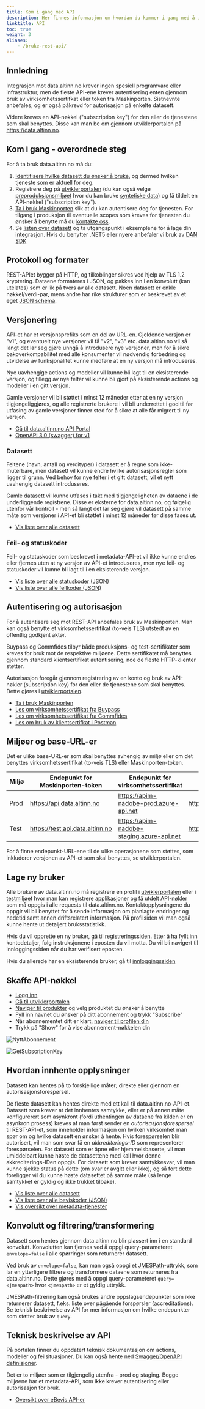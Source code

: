 ```yaml
---
title: Kom i gang med API
description: Her finnes informasjon om hvordan du kommer i gang med å integrere ditt system med data.altinn.no (DAN).
linktitle: API
toc: true
weight: 3
aliases: 
    - /bruke-rest-api/
---
```



## Innledning

Integrasjon mot data.altinn.no krever ingen spesiell programvare eller infrastruktur, men de fleste API-ene krever autentisering enten gjennom bruk av virksomhetssertifkat eller token fra Maskinporten. Sistnevnte anbefales, og er også påkrevd for autorisasjon på enkelte datasett.

Videre kreves en API-nøkkel ("subscription key") for den eller de tjenestene som skal benyttes. Disse kan man be om gjennom utviklerportalen på https://data.altinn.no.

## Kom i gang - overordnede steg

For å ta bruk data.altinn.no må du:

1. [Identifisere hvilke datasett du ønsker å bruke](/datasett/), og dermed hvilken tjeneste som er aktuell for deg.
2. Registrere deg på [utviklerportalen](https://data.altinn.no) (du kan også velge [preproduksjonsmiljøet](https://test.data.altinn.no) hvor du kan bruke [syntetiske data](../testing)) og få tildelt en API-nøkkel ("subscription key").
3. [Ta i bruk Maskinporten](/api/#autentisering-og-autorisasjon) slik at du kan autentisere deg for tjenesten. For tilgang i produksjon til eventuelle scopes som kreves for tjenesten du ønsker å benytte må du [kontakte oss](mailto:dan@altinn.no).
4. Se [listen over datasett](/datasett/) og ta utgangspunkt i eksemplene for å lage din integrasjon. Hvis du benytter .NET5 eller nyere anbefaler vi bruk av [DAN SDK](https://github.com/Altinn/altinn-apiclient-dan)

## Protokoll og formater

REST-APIet bygger på HTTP, og tilkoblinger sikres ved hjelp av TLS 1.2 kryptering. Dataene formateres i JSON, og pakkes inn i en konvolutt (kan utelates) som er lik på tvers av alle datasett. Noen datasett er enkle nøkkel/verdi-par, mens andre har rike strukturer som er beskrevet av et eget [JSON schema](https://json-schema.org/). 

## Versjonering

API-et har et versjonsprefiks som en del av URL-en. Gjeldende versjon er "v1", og eventuelt nye versjoner vil få "v2", "v3" etc. data.altinn.no vil så langt det lar seg gjøre unngå å introdusere nye versjoner, men for å sikre bakoverkompabilitet med alle konsumenter vil nødvendig forbedring og utvidelse av funksjonalitet kunne medføre at en ny versjon må introduseres.

Nye uavhengige actions og modeller vil kunne bli lagt til en eksisterende versjon, og tillegg av nye felter vil kunne bli gjort på eksisterende actions og modeller i en gitt versjon.

Gamle versjoner vil bli støttet i minst 12 måneder etter at en ny versjon tilgjengeliggjøres, og alle registrerte brukere i vil bli underrettet i god til før utfasing av gamle versjoner finner sted for å sikre at alle får migrert til ny versjon.

* [Gå til data.altinn.no API Portal](https://data.altinn.no/)
* [OpenAPI 3.0 (swagger) for v1](https://api.data.altinn.no/v1/public/metadata/oas/json)

### Datasett

Feltene (navn, antall og verdityper) i datasett er å regne som ikke-muterbare, men datasett vil kunne endre hvilke autorisasjonsregler som ligger til grunn. Ved behov for nye felter i et gitt datasett, vil et nytt uavhengig datasett introduseres.

Gamle datasett vil kunne utfases i takt med tilgjengeligheten av dataene i de underliggende registrene. Disse er  eksterne for data.altinn.no, og følgelig utenfor vår kontroll - men så langt det lar seg gjøre vil datasett på samme måte som versjoner i API-et bli støttet i minst 12 måneder før disse fases ut.

* [Vis liste over alle datasett](/beviskoder/)

### Feil- og statuskoder

Feil- og statuskoder som beskrevet i metadata-API-et vil ikke kunne endres eller fjernes uten at ny versjon av API-et introduseres, men nye feil- og statuskoder vil kunne bli lagt til i en eksisterende versjon.

* [Vis liste over alle statuskoder (JSON)](https://api.data.altinn.no/v1/public/metadata/statuscodes)
* [Vis liste over alle feilkoder (JSON)](https://api.data.altinn.no/v1/public/metadata/errorcodes)

## Autentisering og autorisasjon

For å autentisere seg mot REST-API anbefales bruk av Maskinporten. Man kan også benytte et virksomhetssertifikat (to-veis TLS) utstedt av en offentlig godkjent aktør. 

Buypass og Commfides tilbyr både produksjons- og test-sertifikater som kreves for bruk mot de respektive miljøene. Dette sertifikatet må benyttes gjennom standard klientsertifikat autentisering, noe de fleste HTTP-klienter støtter.

Autorisasjon foregår gjennom registrering av en konto og bruk av API-nøkler (subscription key) for den eller de tjenestene som skal benyttes. Dette gjøres i [utviklerportalen](https://data.altinn.no/).

* [Ta i bruk Maskinporten](https://samarbeid.digdir.no/maskinporten/ta-i-bruk-maskinporten/97)
* [Les om virksomhetssertifikat fra Buypass](https://www.buypass.no/produkter-og-tjenester/virksomhetssertifikat)
* [Les om virksomhetssertifikat fra Commfides](https://www.commfides.com/commfides-virksomhetssertifikat/)
* [Les om bruk av klientsertifkat i Postman](https://www.getpostman.com/docs/v6/postman/sending_api_requests/certificates)

## Miljøer og base-URL-er

Det er ulike base-URL-er som skal benyttes avhengig av miljø eller om det benyttes virksomhetssertifikat (to-veis TLS) eller Maskinporten-token.

| Miljø | Endepunkt for Maskinporten-token | Endepunkt for virksomhetssertifikat         | Utviklerportal              |
| ----- | -------------------------------- | ------------------------------------------- | ---------------------------- |
| Prod  | https://api.data.altinn.no       | https://apim-nadobe-prod.azure-api.net      | https://data.altinn.no       |
| Test  | https://test.api.data.altinn.no  | https://apim-nadobe-staging.azure-api.net   | https://test.data.altinn.no  |

For å finne endepunkt-URL-ene til de ulike operasjonene som støttes, som inkluderer versjonen av API-et som skal benyttes, se utviklerportalen.

## Lage ny bruker

Alle brukere av data.altinn.no må registrere en profil i [utviklerportalen](https://data.altinn.no/) eller i [testmiljøet](https://test.data.altinn.no) hvor man kan registrere applikasjoner og få utdelt API-nøkler som må oppgis i alle requests til data.altinn.no. Kontaktopplysningene du oppgir vil bli benyttet for å sende informasjon om planlagte endringer og nedetid samt annen driftsrelatert informasjon. På profilsiden vil man også kunne hente ut detaljert bruksstatistikk.

Hvis du vil opprette en ny bruker, gå til [registreringssiden](https://data.altinn.no/signup). Etter å ha fyllt inn kontodetaljer, følg instruksjonene i eposten du vil motta. Du vil bli navigert til innloggingssiden når du har verifisert eposten.

Hvis du allerede har en eksisterende bruker, gå til [innloggingssiden](https://data.altinn.no/signin) 
## Skaffe API-nøkkel

* [Logg inn](https://data.altinn.no/signin)
* [Gå til utviklerportalen](https://data.altinn.no/)
* [Naviger til produkter](https://data.altinn.no/products) og velg produktet du ønsker å benytte
* Fyll inn navnet du ønsker på ditt abonnement og trykk "Subscribe"
* Når abonnementet ditt er klart, [naviger til profilen din](https://data.altinn.no/profile)
* Trykk på "Show" for å vise abonnement-nøkkelen din

![NyttAbonnement](/images/guides/api/Api-subscribe.jpg "Skap abonnement på et produkt")

![GetSubscriptionKey](/images/guides/api/Api-getsubscriptionkey.jpg "Hent abonnement-nøkkelen din")


## Hvordan innhente opplysninger

Datasett kan hentes på to forskjellige måter; direkte eller gjennom en autorisasjonsforespørsel.

De fleste datasett kan hentes direkte med ett kall til data.altinn.no-API-et. Datasett som krever at det innhentes samtykke, eller er på annen måte konfigurerert som asynkront (fordi uthentingen av dataene fra kilden er en asynkron prosess) kreves at man først sender en _autorisasjonsforespørsel_ til REST-API-et, som inneholder informasjon om hvilken virksomhet man spør om og hvilke datasett en ønsker å hente. Hvis forespørselen blir autorisert, vil man som svar få en _akkrediterings-ID_ som representerer forespørselen. For datasett som er åpne eller hjemmelsbaserte, vil man umiddelbart kunne høste de datasettene med kall hvor denne akkrediterings-IDen oppgis. For datasett som krever samtykkesvar, vil man kunne sjekke status på dette (om svar er avgitt eller ikke), og så fort dette foreligger vil du kunne høste datasettet på samme måte (så lenge samtykket er gyldig og ikke trukket tilbake).

* [Vis liste over alle datasett](/beviskoder/)
* [Vis liste over alle beviskoder (JSON)](https://api.data.altinn.no/v1/public/metadata/evidencecodes)
* [Vis oversikt over metadata-tjenester](https://data.altinn.no/api-details#api=publicmetadata-prod)

## Konvolutt og filtrering/transformering

Datasett som hentes gjennom data.altinn.no blir plassert inn i en standard konvolutt. Konvolutten kan fjernes ved å oppgi query-parameteret `envelope=false` i alle spørringer som returnerer datasett.

Ved bruk av `envelope=false`, kan man også oppgi et [JMESPath](https://jmespath.org/)-uttrykk, som lar en ytterligere filtrere og transformere dataene som returneres fra data.altinn.no. Dette gjøres med å oppgi query-parameteret `query=<jmespath>` hvor `<jmespath>` er et gyldig uttrykk.

JMESPath-filtrering kan også brukes andre oppslagsendepunkter som ikke returnerer datasett, f.eks. liste over pågående forspørsler (accreditations). Se teknisk beskrivelse av API for mer informasjon om hvilke endepunkter som støtter bruk av `query`.


## Teknisk beskrivelse av API

På portalen finner du oppdatert teknisk dokumentasjon om actions, modeller og feilsituasjoner. Du kan også hente ned [Swagger/OpenAPI definisjoner](https://swagger.io/specification/).

Det er to miljøer som er tilgjengelig utenfra  - prod og staging. Begge miljøene har et metadata-API, som ikke krever autentisering eller autorisasjon for bruk.

* [Oversikt over eBevis API-er](https://data.altinn.no/apis)

<!--
TODO! Oppdatere postman-repo

## Bruke Postman for testing

Det er utarbeidet en colection med forespørsler i [Postman](https://www.getpostman.com/) som fritt kan lastes ned og benyttes for testing mot eBevis REST API. Se Github-lenken under for mer informasjon.

* [Postman-collection på Github ](https://github.com/Altinn/eBevis)
* [Last ned Postman](https://www.getpostman.com/)
-->